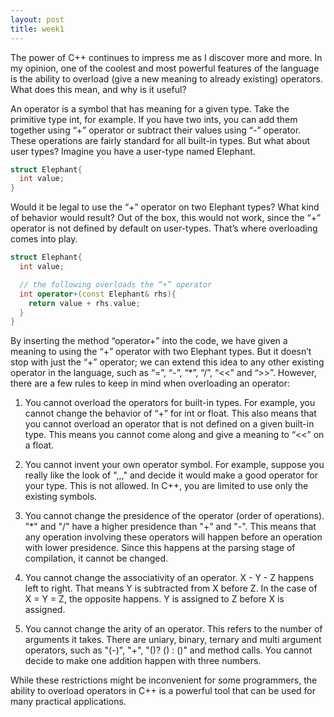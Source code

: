 ```yaml
---
layout: post
title: week1
---
```


The power of C++ continues to impress me as I discover more and more. In my opinion, one of the coolest and most powerful features of the language is the ability to overload (give a new meaning to already existing) operators. What does this mean, and why is it useful? 

An operator is a symbol that has meaning for a given type. Take the primitive type int, for example. If you have two ints, you can add them together using “+” operator or subtract their values using “-” operator. These operations are fairly standard for all built-in types. But what about user types? Imagine you have a user-type named Elephant.

```c++
struct Elephant{
  int value;
}
```

Would it be legal to use the “+” operator on two Elephant types? What kind of behavior would result? Out of the box, this would not work, since the “+” operator is not defined by default on user-types. That’s where overloading comes into play.

```c++
struct Elephant{
  int value;

  // the following overloads the “+” operator
  int operator+(const Elephant& rhs){
    return value + rhs.value;
  }
}
```

By inserting the method “operator+” into the code, we have given a meaning to using the “+” operator with two Elephant types. But it doesn’t stop with just the “+” operator; we can extend this idea to any other existing operator in the language, such as “=”, “-”, “*”, “/”, “<<” and “>>”. However, there are a few rules to keep in mind when overloading an operator:

1. You cannot overload the operators for built-in types. For example, you cannot change the behavior of “+” for int or float. This also means that you cannot overload an operator that is not defined on a given built-in type. This means you cannot come along and give a meaning to “<<” on a float.

2. You cannot invent your own operator symbol. For example, suppose you really like the look of ",,," and decide it would make a good operator for your type. This is not allowed. In C++, you are limited to use only the existing symbols.

3. You cannot change the presidence of the operator (order of operations). "*" and "/" have a higher presidence than "+" and "-". This means that any operation involving these operators will happen before an operation with lower presidence. Since this happens at the parsing stage of compilation, it cannot be changed.

4. You cannot change the associativity of an operator. X - Y - Z happens left to right. That means Y is subtracted from X before Z. In the case of X = Y = Z, the opposite happens. Y is assigned to Z before X is assigned.

5. You cannot change the arity of an operator. This refers to the number of arguments it takes. There are uniary, binary, ternary and multi argument operators, such as "(-)", "+", "()? () : ()" and method calls. You cannot decide to make one addition happen with three numbers.

While these restrictions might be inconvenient for some programmers, the ability to overload operators in C++ is a powerful tool that can be used for many practical applications.
